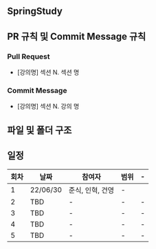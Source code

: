 ## SpringStudy

## PR 규칙 및 Commit Message 규칙
### Pull Request
* [강의명] 섹션 N. 섹션 명
### Commit Message
* [강의명] 섹션 N. 강의 명
## 파일 및 폴더 구조








## 일정

회차 | 날짜 | 참여자 | 범위 | - | 
--- | --- | --- | --- |--- |
1 | 22/06/30 | 준식, 인혁, 건영 | - |  
2 | TBD | - | - | - |  
3 | TBD | - | - | - |  
4 | TBD | - | - | - |  
5 | TBD | - | - | - |  
